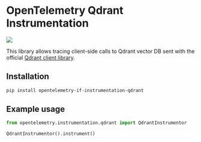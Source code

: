 # OpenTelemetry Qdrant Instrumentation

<a href="https://pypi.org/project/opentelemetry-if-instrumentation-qdrant/">
    <img src="https://badge.fury.io/py/opentelemetry-instrumentation-qdrant.svg">
</a>

This library allows tracing client-side calls to Qdrant vector DB sent with the official [Qdrant client library](https://github.com/qdrant/qdrant-client).

## Installation

```bash
pip install opentelemetry-if-instrumentation-qdrant
```

## Example usage

```python
from opentelemetry.instrumentation.qdrant import QdrantInstrumentor

QdrantInstrumentor().instrument()
```
